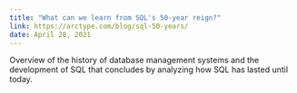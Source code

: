 ```yaml
---
title: "What can we learn from SQL's 50-year reign?"
link: https://arctype.com/blog/sql-50-years/
date: April 28, 2021
---
```


Overview of the history of database management systems and the development of SQL that concludes by analyzing how SQL has lasted until today.
